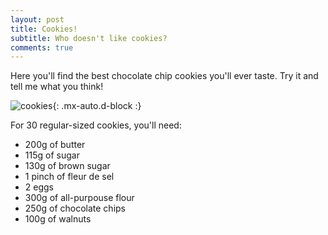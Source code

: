 ```yaml
---
layout: post
title: Cookies!
subtitle: Who doesn't like cookies?
comments: true
---
```


Here you'll find the best chocolate chip cookies you'll ever taste. Try it and tell me what you think!

![cookies]("/assets/img/cookies.jpg"){: .mx-auto.d-block :}

For 30 regular-sized cookies, you'll need:

- 200g of butter
- 115g of sugar
- 130g of brown sugar 
- 1 pinch of fleur de sel
- 2 eggs
- 300g of all-purpouse flour
- 250g of chocolate chips
- 100g of walnuts
